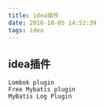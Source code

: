 ```yaml
---
title: idea插件
date: 2018-10-05 14:52:39
tags: idea
---
```

## idea插件

```
Lombok plugin
Free Mybatis plugin
MyBatis Log Plugin
```